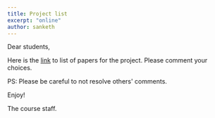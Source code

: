 ```yaml
---
title: Project list
excerpt: "online"
author: sanketh
---
```


Dear students,


Here is the [link](https://docs.google.com/document/d/1rojCc-keZSxJU1mm_MDsAb08wxB3LslNS3O_YFmyX5Y/edit?usp=sharing) to list of papers for the project. Please comment your choices. 

PS: Please be careful to not resolve others' comments. 

Enjoy!

The course staff.